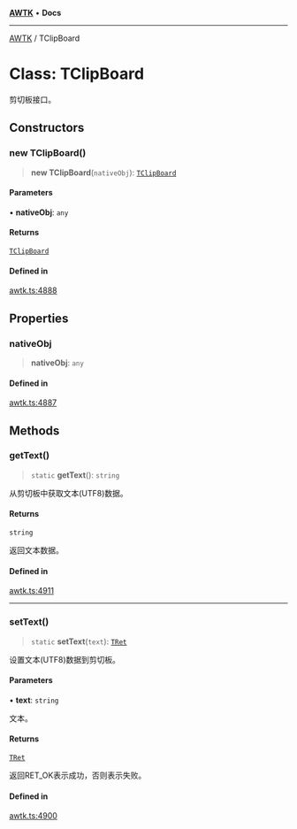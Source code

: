[**AWTK**](../README.md) • **Docs**

***

[AWTK](../globals.md) / TClipBoard

# Class: TClipBoard

剪切板接口。

## Constructors

### new TClipBoard()

> **new TClipBoard**(`nativeObj`): [`TClipBoard`](TClipBoard.md)

#### Parameters

• **nativeObj**: `any`

#### Returns

[`TClipBoard`](TClipBoard.md)

#### Defined in

[awtk.ts:4888](https://github.com/zlgopen/awtk-binding/blob/b1e618d759250c07a8449fe21dad19c89a7f6c51/tools/code_gen/js/output/awtk.ts#L4888)

## Properties

### nativeObj

> **nativeObj**: `any`

#### Defined in

[awtk.ts:4887](https://github.com/zlgopen/awtk-binding/blob/b1e618d759250c07a8449fe21dad19c89a7f6c51/tools/code_gen/js/output/awtk.ts#L4887)

## Methods

### getText()

> `static` **getText**(): `string`

从剪切板中获取文本(UTF8)数据。

#### Returns

`string`

返回文本数据。

#### Defined in

[awtk.ts:4911](https://github.com/zlgopen/awtk-binding/blob/b1e618d759250c07a8449fe21dad19c89a7f6c51/tools/code_gen/js/output/awtk.ts#L4911)

***

### setText()

> `static` **setText**(`text`): [`TRet`](../enumerations/TRet.md)

设置文本(UTF8)数据到剪切板。

#### Parameters

• **text**: `string`

文本。

#### Returns

[`TRet`](../enumerations/TRet.md)

返回RET_OK表示成功，否则表示失败。

#### Defined in

[awtk.ts:4900](https://github.com/zlgopen/awtk-binding/blob/b1e618d759250c07a8449fe21dad19c89a7f6c51/tools/code_gen/js/output/awtk.ts#L4900)
